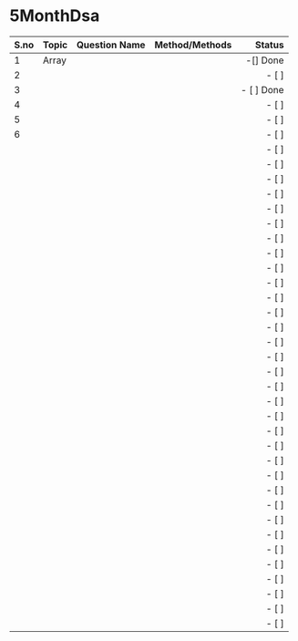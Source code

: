 # 5MonthDsa



| S.no      |      Topic        | Question Name  | Method/Methods|  Status                               |  
| :---      |   :---            |     :---:      |          ---: |    ---:                               |
| 1          |     Array         |                |               |   -[] Done                            |
| 2         |                   |                |               |    - [ ]                              |
| 3          |                   |                |               |    - [ ] Done                              |
| 4          |                   |                |               |    - [ ]                              |
| 5          |                   |                |               |    - [ ]                              |
| 6          |                   |                |               |    - [ ]                              |
|           |                   |                |               |    - [ ]                              |
|           |                   |                |               |    - [ ]                              |
|           |                   |                |               |    - [ ]                              |
|           |                   |                |               |    - [ ]                              |
|           |                   |                |               |    - [ ]                              |
|           |                   |                |               |    - [ ]                              |
|           |                   |                |               |    - [ ]                              |
|           |                   |                |               |    - [ ]                              |
|           |                   |                |               |    - [ ]                              |
|           |                   |                |               |    - [ ]                              |
|           |                   |                |               |    - [ ]                              |
|           |                   |                |               |    - [ ]                              |
|           |                   |                |               |    - [ ]                              |
|           |                   |                |               |    - [ ]                              |
|           |                   |                |               |    - [ ]                              |
|           |                   |                |               |    - [ ]                              |
|           |                   |                |               |    - [ ]                              |
|           |                   |                |               |    - [ ]                              |
|           |                   |                |               |    - [ ]                              |
|           |                   |                |               |    - [ ]                              |
|           |                   |                |               |    - [ ]                              |
|           |                   |                |               |    - [ ]                              |
|           |                   |                |               |    - [ ]                              |
|           |                   |                |               |    - [ ]                              |
|           |                   |                |               |    - [ ]                              |
|           |                   |                |               |    - [ ]                              |
|           |                   |                |               |    - [ ]                              |
|           |                   |                |               |    - [ ]                              |
|           |                   |                |               |    - [ ]                              |
|           |                   |                |               |    - [ ]                              |
|           |                   |                |               |    - [ ]                              |
|           |                   |                |               |    - [ ]                              |
|           |                   |                |               |    - [ ]                              |
